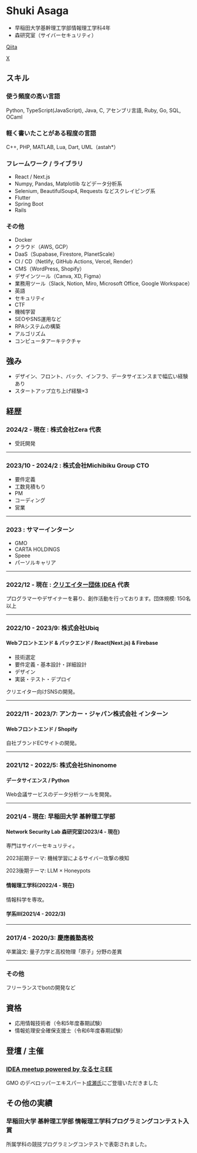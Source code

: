 # Shuki Asaga
- 早稲田大学基幹理工学部情報理工学科4年
- 森研究室（サイバーセキュリティ）

[Qiita](https://qiita.com/shuki)

[X](https://x.com/Ashupher)

## スキル
### 使う頻度の高い言語
Python, TypeScript(JavaScript), Java, C, アセンブリ言語, Ruby, Go, SQL, OCaml

### 軽く書いたことがある程度の言語
C++, PHP, MATLAB, Lua, Dart, UML（astah*）

### フレームワーク / ライブラリ
- React / Next.js
- Numpy, Pandas, Matplotlib などデータ分析系
- Selenium, BeautifulSoup4, Requests などスクレイピング系
- Flutter
- Spring Boot
- Rails

### その他

- Docker
- クラウド（AWS, GCP）
- DaaS（Supabase, Firestore, PlanetScale）
- CI / CD（Netlify, GitHub Actions, Vercel, Render）
- CMS（WordPress, Shopify）
- デザインツール（Canva, XD, Figma）
- 業務用ツール（Slack, Notion, Miro, Microsoft Office, Google Workspace）
- 英語
- セキュリティ
- CTF
- 機械学習
- SEOやSNS運用など
- RPAシステムの構築
- アルゴリズム
- コンピュータアーキテクチャ

## 強み
- デザイン、フロント、バック、インフラ、データサイエンスまで幅広い経験あり
- スタートアップ立ち上げ経験×3

## 経歴

### 2024/2 - 現在 : 株式会社Zera 代表
- 受託開発

---

### 2023/10 - 2024/2 : 株式会社Michibiku Group CTO
- 要件定義
- 工数見積もり
- PM
- コーディング
- 営業

---

### 2023 : サマーインターン
- GMO
- CARTA HOLDINGS
- Speee
- パーソルキャリア

---

### 2022/12 - 現在 : [クリエイター団体 IDEA](https://idea-net.site/) 代表
プログラマーやデザイナーを募り、創作活動を行っております。団体規模: 150名以上

---

### 2022/10 - 2023/9: 株式会社Ubiq
#### Webフロントエンド & バックエンド / React(Next.js) & Firebase
- 技術選定
- 要件定義・基本設計・詳細設計
- デザイン
- 実装・テスト・デプロイ

クリエイター向けSNSの開発。

---
### 2022/11 - 2023/7: アンカー・ジャパン株式会社 インターン
#### Webフロントエンド / Shopify

自社ブランドECサイトの開発。


---
### 2021/12 - 2022/5: 株式会社Shinonome
#### データサイエンス / Python
Web会議サービスのデータ分析ツールを開発。

---
### 2021/4 - 現在: 早稲田大学 基幹理工学部
#### Network Security Lab 森研究室(2023/4 - 現在)
専門はサイバーセキュリティ。

2023前期テーマ: 機械学習によるサイバー攻撃の検知

2023後期テーマ: LLM × Honeypots

#### 情報理工学科(2022/4 - 現在)
情報科学を専攻。
#### 学系Ⅲ(2021/4 - 2022/3)

---
### 2017/4 - 2020/3: 慶應義塾高校
卒業論文: 量子力学と高校物理「原子」分野の差異

---
### その他
フリーランスでbotの開発など

## 資格
- 応用情報技術者（令和5年度春期試験）
- 情報処理安全確保支援士（令和6年度春期試験）

## 登壇 / 主催
### [IDEA meetup powered by なるセミEE](https://idea-net.site/events/narusemi-meetup)
GMO のデベロッパーエキスパート[成瀬氏](https://x.com/nrslib)にご登壇いただきました



## その他の実績

### 早稲田大学 基幹理工学部 情報理工学科プログラミングコンテスト入賞
所属学科の競技プログラミングコンテストで表彰されました。
